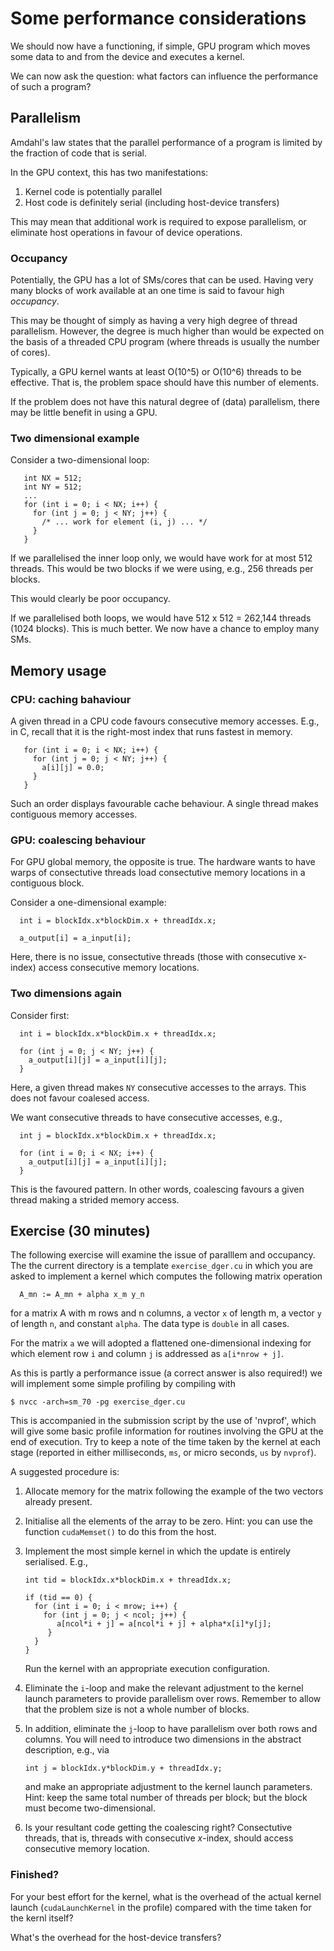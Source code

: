 # Some performance considerations

We should now have a functioning, if simple, GPU program which moves
some data to and from the device and executes a kernel.

We can now ask the question: what factors can influence the
performance of such a program?


## Parallelism

Amdahl's law states that the parallel performance of a program is
limited by the fraction of code that is serial.

In the GPU context, this has two manifestations:

1. Kernel code is potentially parallel
2. Host code is definitely serial (including host-device transfers)

This may mean that additional work is required to expose parallelism,
or eliminate host operations in favour of device operations.

### Occupancy

Potentially, the GPU has a lot of SMs/cores that can be used. Having very
many blocks of work available at an one time is said to favour
high *occupancy*. 

This may be thought of simply as having a very high degree of thread
parallelism. However, the degree is much higher than would be expected
on the basis of a threaded CPU program (where threads is usually the
number of cores).

Typically, a GPU kernel wants at least O(10^5) or O(10^6) threads to be
effective. That is, the problem space should have this number of elements.

If the problem does not have this natural degree of (data) parallelism,
there may be little benefit in using a GPU.

### Two dimensional example

Consider a two-dimensional loop:
```
   int NX = 512;
   int NY = 512;
   ...
   for (int i = 0; i < NX; i++) {
     for (int j = 0; j < NY; j++) {
       /* ... work for element (i, j) ... */
     }
   }
```

If we parallelised the inner loop only, we would have work for at most
512 threads. This would be two blocks if we were using, e.g., 256 threads
per blocks.

This would clearly be poor occupancy.


If we parallelised both loops, we would have 512 x 512 = 262,144 threads
(1024 blocks). This is much better. We now have a chance to employ many
SMs.

## Memory usage

### CPU: caching bahaviour

A given thread in a CPU code favours consecutive memory accesses.
E.g., in C, recall that it is the right-most index that runs
fastest in memory.
```
   for (int i = 0; i < NX; i++) {
     for (int j = 0; j < NY; j++) {
       a[i][j] = 0.0;
     }
   }
```
Such an order displays favourable cache behaviour. A single thread makes
contiguous memory accesses.


### GPU: coalescing behaviour

For GPU global memory, the opposite is true. The hardware wants
to have warps of consectutive threads load consectutive memory
locations in a contiguous block.

Consider a one-dimensional example:
```
  int i = blockIdx.x*blockDim.x + threadIdx.x;

  a_output[i] = a_input[i];
```
Here, there is no issue, consectutive threads (those with consecutive
x-index) access consecutive memory locations.


### Two dimensions again

Consider first:
```
  int i = blockIdx.x*blockDim.x + threadIdx.x;

  for (int j = 0; j < NY; j++) {
    a_output[i][j] = a_input[i][j];
  }
```
Here, a given thread makes `NY` consecutive accesses to the arrays. This
does not favour coalesed access.

We want consecutive threads to have consecutive accesses, e.g.,
```
  int j = blockIdx.x*blockDim.x + threadIdx.x;

  for (int i = 0; i < NX; i++) {
    a_output[i][j] = a_input[i][j];
  }
```

This is the favoured pattern. In other words, coalescing favours a given
thread making a strided memory access.


## Exercise (30 minutes)

The following exercise will examine the issue of paralllem and occupancy.
The the current directory is a template `exercise_dger.cu` in which you
are asked to implement a kernel which computes the following matrix
operation
```
  A_mn := A_mn + alpha x_m y_n
```
for a matrix A with m rows and n columns, a vector `x` of length m, a
vector `y` of length `n`, and constant `alpha`. The data type is
`double` in all cases.

For the matrix `a` we will adopted a flattened one-dimensional indexing
for which element row `i` and column `j` is addressed as `a[i*nrow + j]`.

As this is partly a performance issue (a correct answer is also required!)
we will implement some simple profiling by compiling with
```
$ nvcc -arch=sm_70 -pg exercise_dger.cu
```
This is accompanied in the submission script by the use of 'nvprof',
which will give some basic profile information for routines involving
the GPU at the end of execution. Try to keep a note of the time taken
by the kernel at each stage (reported in either milliseconds, `ms`,
or micro seconds, `us` by `nvprof`).


A suggested procedure is:
1. Allocate memory for the matrix following the example of the two
   vectors already present.
2. Initialise all the elements of the array to be zero. Hint: you can
   use the function `cudaMemset()` to do this from the host.
3. Implement the most simple kernel in which the update is entirely
   serialised. E.g.,
   ```
   int tid = blockIdx.x*blockDim.x + threadIdx.x;

   if (tid == 0) {
     for (int i = 0; i < mrow; i++) {
       for (int j = 0; j < ncol; j++) {
          a[ncol*i + j] = a[ncol*i + j] + alpha*x[i]*y[j];
        }
     }
   }
   ```
   Run the kernel with an appropriate execution configuration.

4. Eliminate the `i`-loop and make the relevant adjustment to
   the kernel launch parameters to provide parallelism over rows.
   Remember to allow that the problem size is not a whole number
   of blocks.

5. In addition, eliminate the `j`-loop to have parallelism over
   both rows and columns. You will need to introduce two dimensions
   in the abstract description, e.g., via
   ```
   int j = blockIdx.y*blockDim.y + threadIdx.y;
   ```
   and make an appropriate adjustment to the kernel launch parameters.
   Hint: keep the same total number of threads per block; but the block
   must become two-dimensional.

6. Is your resultant code getting the coalescing right? Consectutive
   threads, that is, threads with consecutive $x$-index, should
   access consecutive memory location.



### Finished?

For your best effort for the kernel, what is the overhead of the actual
kernel launch (`cudaLaunchKernel` in the profile) compared with the
time taken for the kernl itself?

What's the overhead for the host-device transfers?


